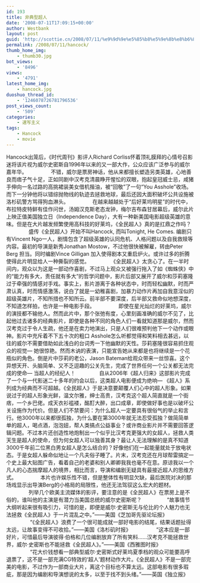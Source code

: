 ```yaml
---
id: 193
title: 非典型超人
date: '2008-07-11T17:09:15+00:00'
author: Westbank
layout: post
guid: 'http://scottie.cn/2008/07/11/%e9%9d%9e%e5%85%b8%e5%9e%8b%e8%b6%85%e4%ba%ba/'
permalink: /2008/07/11/hancock/
thumb_home_img:
    - thumb30.jpg
bot_views:
    - '8496'
views:
    - '4791'
latest_home_img:
    - hancock.jpg
duoshuo_thread_id:
    - '1246078726781796536'
post_views_count:
    - '509'
categories:
    - 速写主义
tags:
    - Hancock
    - movie
---
```


Hancock出笼后，《时代周刊》影评人Richard Corliss怀着顶礼膜拜的心情号召影迷将该片视为威尔史密斯自1996年以来的又一部大作，公众应该广泛参与的威尔嘉年华。
　　
　　不错，威尔是票房神话，他从来都擅长塑造另类英雄，心地善良而痞子气十足，正如同剧中汉考克清晨睁开惺忪的双眼，抱起皇冠威士忌，咸猪手伸向一名过路的高挑裙装美女借机揩油，被“回敬”了一句“You Asshole”收场。而下一分钟他将以错综抛物线的轨迹去拯救地球，最后还因大面积破坏公共设施被洛杉矶警方骂得狗血淋头。
　　
　　在越来越越处于“后好莱坞明星”的时代中，布拉特皮特鲜有佳作问世，汤姆汉克斯老态龙钟，梅尔吉布森甘居幕后，威尔此片上映正值美国独立日（Independence Day），大有一种新美国电影超级英雄的意味。但是在大片越发频繁使用高科技的好莱坞，《全民超人》真的是扛鼎之作吗？
　　
　　盛传《全民超人》开始不叫Hancock, 而叫Tonight, He Comes. 编剧只有Vincent Ngo一人，剧情包含了超级英雄的认同危机、人格问题以及自我救赎等内容。最初的导演是新秀Jonathan Mostow，不过他很快被解雇，转由Peter Berg 担当。同时编剧Vince Gilligan 加入使得剧本又重启炉火。或许过多的折腾使得此片明显给人一种撕裂的感觉。
　　
　　《全民超人》太贪心了。在一半时间内，观众以为这是一部动作喜剧，不过马上观众又被强行拖入了如《蜘蛛侠》中的“能力有多大，责任就有多大”的哲学问题中，影片后部又展开了威尔和莎莉塞隆过于牵强的情感对手戏。事实上，影片游离于各种状态中，时而轻松幽默，时而严肃认真，时而情感激荡，说白了就是一幼稚喜剧，加暴力动作片再加自我意淫似的超级英雄片，不知所措也不知所云。前半部不要深度，后半部又救命似地想深度，不知道怎样拍，也许是一种电影手段。
　　
　　即使在星光灿烂的好莱坞，威尔的演技都不输他人。然而此片中，那个张弛有度，心里刻画准确的威尔不见了，比起他过去诸多的经典影片，即使是各种不同的角色人们一看就知道那是威尔，然而汉考克过于令人生疏，他还是在卖力地演出，只是人们很难预判他下一个动作或眼神。影片中充斥着不下五十次的粗口 Asshole怎么听都觉得和笑料相去甚远，以往的威尔不需要借助如此浅白的台词秀一下他幽默的天性。莎莉塞隆很容易抓住观众的视觉— 她很惊艳。然而木讷的表演，只能宣告她从来都是也将继续是一个花瓶似的角色。倒是片中莎莉的老公，Jason Bateman给观众带来一丝惊喜。这个异想天开、头脑简单、又不乏逗趣的公关先生，完成了世界任何一个公关都无法完成的使命— 当超人的经纪人！
　　
　　自从2006年《超人归来》这部影片完成了一个与一代影迷二十多年的约会以后，这类超人电影便成为绝响— 《超人》系列成为经典而不可超越。《全民超人》于是决意要颠覆人们心中的超人形象。如果说过于的超人形象光鲜，温文尔雅，绅士高贵，汉考克这个超人简直就是一个街痞，一个乡巴佬。成天衣衫褴褛，酩酊大醉，出口成章，即使做好事也是以破坏公关设施作为代价。但是人们不禁要问：为什么超人一定要具有很俗气的举止和言行。他3000年以来都很孤独，为什么要在第3000年就无法忍受孤独？做简简单单的超人，喝点酒，泡泡妞，帮人类搞点公益事业？或许商业影片并不需要回答逻辑问题。不过本片还创造性地炮制出一个似乎比汉考克更强大的女超人，拯救人类天生是超人的使命，但为何女超人可以独善其身？最让人无法理解的是真不知道3000千年前二位黑白男女超人是怎么结合的？好像他们在一起能量就处于放电状态。于是女超人躲命似地让一个凡夫俗子睡了。片末，汉考克还在月球帮雷搞定一个史上最大贴图广告，看着自己的老婆和别人卿卿我我也毫不在意。原谅我以一个凡人的心态揣摩超人的境界，相比而言，导演和编剧无疑具有最接近超人的思维方式。
　　
　　本片也许娱乐性不错，但是整体性有明显欠缺，最后医院对决的那场戏显示出导演Berg的小格局的局限性，他还无法驾驭这么宏大的题材。
　　
　　列举几个欧美主流媒体的影评，要注意的是《全民超人》在票房上是不俗的，谁叫他的主演是有潜力当美国总统的威尔史密斯呢？
　　
　　 “故事情节大纲听起来很有吸引力，可惜的是，即便是威尔·史密斯无与伦比的个人魅力也无法拯救《全民超人》于一片混乱之中。”——美国《芝加哥先驱论坛报》
　　
　　 “《全民超人》浪费了一个很可能成就一部好电影的结尾，结果话题扯得太远，让故事变得不可收拾。”——美国《洛杉矶时报》
　　
　　 “这本应是一部好片，可惜最后导演彼得·伯格和几位编剧放弃了所有笑料……汉考克不能拯救世界，威尔·史密斯也不能拯救《全民超人》。”——美国《西雅图时报》
　　
　　 “花大价钱想看一部典型威尔·史密斯式好莱坞夏季档的观众可能要高呼退票了，这不是一部充满CG特效的‘超人’题材动作大片。《全民超人》不是一部完美的电影，不过作为一部商业大片，离这个目标也不算太远。这部电影有很多瑕疵，那是因为编剧和导演想说的太多，以至于找不到头绪。”——英国《独立报》